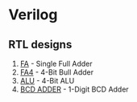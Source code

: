 # Verilog

## RTL designs

1. [FA](/FA) - Single Full Adder
2. [FA4](/FA4) - 4-Bit Bull Adder
3. [ALU](/ALU) - 4-Bit ALU
4. [BCD ADDER](/BCD%20ADDER) - 1-Digit BCD Adder
